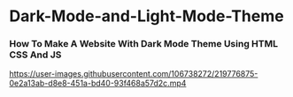 # Dark-Mode-and-Light-Mode-Theme

### How To Make A Website With Dark Mode Theme Using HTML CSS And JS

https://user-images.githubusercontent.com/106738272/219776875-0e2a13ab-d8e8-451a-bd40-93f468a57d2c.mp4

